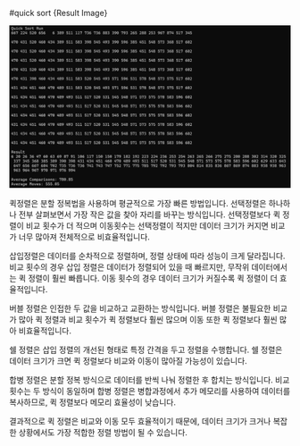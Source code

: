 #quick sort {Result Image}

![](./14-result.png)

퀵정렬은 분할 정복법을 사용하며 평균적으로 가장 빠른 방법입니다.
선택정렬은 하나하나 전부 살펴보면서 가장 작은 값을 찾아 자리를 바꾸는 방식입니다.
선택정렬보다 퀵 정렬이 비교 횟수가 더 적으며 이동횟수는 선택정렬이 적지만 데이터 크기가 커지면 비교가 너무 많아져 전체적으로 비효율적입니다.

삽입정렬은 데이터를 순차적으로 정렬하며, 정렬 상태에 따라 성능이 크게 달라집니다.
비교 횟수의 경우 삽입 정렬은 데이터가 정렬되어 있을 때 빠르지만, 무작위 데이터에서는 퀵 정렬이 훨씬 빠릅니다.
이동 횟수의 경우 데이터 크기가 커질수록 퀵 정렬이 더 효율적입니다.

버블 정렬은 인접한 두 값을 비교하고 교환하는 방식입니다.
버블 정렬은 불필요한 비교가 많아 퀵 정렬과 비교 횟수가 퀵 정렬보다 훨씬 많으며 이동 또한 퀵 정렬보다 훨씬 많아 비효율적입니다.

쉘 정렬은 삽입 정렬의 개선된 형태로 특정 간격을 두고 정렬을 수행합니다.
쉘 정렬은 데이터 크기가 크면 퀵 정렬보다 비교와 이동이 많아질 가능성이 있습니다.

합병 정렬은 분할 정복 방식으로 데이터를 반씩 나눠 정렬한 후 합치는 방식입니다.
비교 횟수는 두 방식이 동일하며 합병 정렬은 병합과정에서 추가 메모리를 사용하여 데이터를 복사하므로, 퀵 정렬보다 메모리 효율성이 낮습니다.

결과적으로 퀵 정렬은 비교와 이동 모두 효율적이기 때문에, 데이터 크기가 크거나 복잡한 상황에서도 가장 적합한 정렬 방법이 될 수 있습니다.
